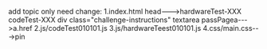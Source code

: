 add topic only need change:
1.index.html
	head--->hardwareTest-XXX
			codeTest-XXX
	div class="challenge-instructions"
	textarea
	passPagea--->a.href
2.js/codeTest010101.js
3.js/hardwareTeest010101.js
4.css/main.css--->pin